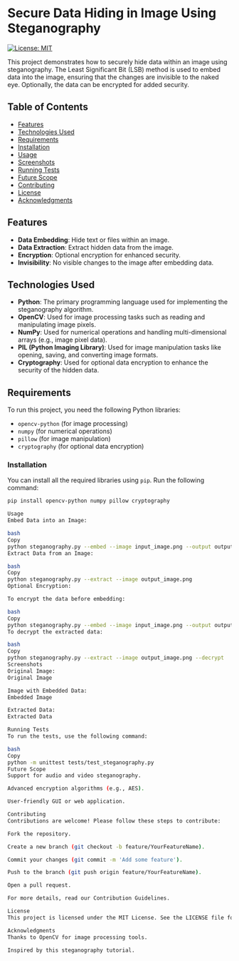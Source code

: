 # Secure Data Hiding in Image Using Steganography

[![License: MIT](https://img.shields.io/badge/License-MIT-yellow.svg)](https://opensource.org/licenses/MIT)

This project demonstrates how to securely hide data within an image using steganography. The Least Significant Bit (LSB) method is used to embed data into the image, ensuring that the changes are invisible to the naked eye. Optionally, the data can be encrypted for added security.

## Table of Contents
- [Features](#features)
- [Technologies Used](#technologies-used)
- [Requirements](#requirements)
- [Installation](#installation)
- [Usage](#usage)
- [Screenshots](#screenshots)
- [Running Tests](#running-tests)
- [Future Scope](#future-scope)
- [Contributing](#contributing)
- [License](#license)
- [Acknowledgments](#acknowledgments)

## Features
- **Data Embedding**: Hide text or files within an image.
- **Data Extraction**: Extract hidden data from the image.
- **Encryption**: Optional encryption for enhanced security.
- **Invisibility**: No visible changes to the image after embedding data.

## Technologies Used
- **Python**: The primary programming language used for implementing the steganography algorithm.
- **OpenCV**: Used for image processing tasks such as reading and manipulating image pixels.
- **NumPy**: Used for numerical operations and handling multi-dimensional arrays (e.g., image pixel data).
- **PIL (Python Imaging Library)**: Used for image manipulation tasks like opening, saving, and converting image formats.
- **Cryptography**: Used for optional data encryption to enhance the security of the hidden data.

## Requirements
To run this project, you need the following Python libraries:
- `opencv-python` (for image processing)
- `numpy` (for numerical operations)
- `pillow` (for image manipulation)
- `cryptography` (for optional data encryption)

### Installation
You can install all the required libraries using `pip`. Run the following command:

```bash
pip install opencv-python numpy pillow cryptography

Usage
Embed Data into an Image:

bash
Copy
python steganography.py --embed --image input_image.png --output output_image.png --data "This is a secret message!"
Extract Data from an Image:

bash
Copy
python steganography.py --extract --image output_image.png
Optional Encryption:

To encrypt the data before embedding:

bash
Copy
python steganography.py --embed --image input_image.png --output output_image.png --data "This is a secret message!" --encrypt
To decrypt the extracted data:

bash
Copy
python steganography.py --extract --image output_image.png --decrypt
Screenshots
Original Image:
Original Image

Image with Embedded Data:
Embedded Image

Extracted Data:
Extracted Data

Running Tests
To run the tests, use the following command:

bash
Copy
python -m unittest tests/test_steganography.py
Future Scope
Support for audio and video steganography.

Advanced encryption algorithms (e.g., AES).

User-friendly GUI or web application.

Contributing
Contributions are welcome! Please follow these steps to contribute:

Fork the repository.

Create a new branch (git checkout -b feature/YourFeatureName).

Commit your changes (git commit -m 'Add some feature').

Push to the branch (git push origin feature/YourFeatureName).

Open a pull request.

For more details, read our Contribution Guidelines.

License
This project is licensed under the MIT License. See the LICENSE file for details.

Acknowledgments
Thanks to OpenCV for image processing tools.

Inspired by this steganography tutorial.

